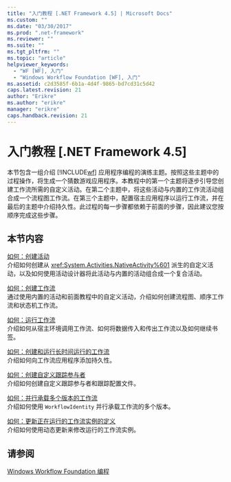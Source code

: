 ```yaml
---
title: "入门教程 [.NET Framework 4.5] | Microsoft Docs"
ms.custom: ""
ms.date: "03/30/2017"
ms.prod: ".net-framework"
ms.reviewer: ""
ms.suite: ""
ms.tgt_pltfrm: ""
ms.topic: "article"
helpviewer_keywords: 
  - "WF [WF], 入门"
  - "Windows Workflow Foundation [WF], 入门"
ms.assetid: c2d3585f-6b1a-4d4f-9865-bd7cd31c5d42
caps.latest.revision: 21
author: "Erikre"
ms.author: "erikre"
manager: "erikre"
caps.handback.revision: 21
---
```

# 入门教程 [.NET Framework 4.5]
本节包含一组介绍 [!INCLUDE[wf](../../../includes/wf-md.md)] 应用程序编程的演练主题。按照这些主题中的过程操作，将生成一个猜数游戏应用程序。本教程中的第一个主题将逐步引导您创建工作流所需的自定义活动。在第二个主题中，将这些活动与内置的工作流活动组合成一个流程图工作流。在第三个主题中，配置宿主应用程序以运行工作流，并在最后的主题中介绍持久性。此过程的每一步骤都依赖于前面的步骤，因此建议您按顺序完成这些步骤。  
  
## 本节内容  
 [如何：创建活动](../../../docs/framework/windows-workflow-foundation//how-to-create-an-activity.md)  
 介绍如何创建从 <xref:System.Activities.NativeActivity%601> 派生的自定义活动，以及如何使用活动设计器将此活动与内置的活动组合成一个复合活动。  
  
 [如何：创建工作流](../../../docs/framework/windows-workflow-foundation//how-to-create-a-workflow.md)  
 通过使用内置的活动和前面教程中的自定义活动，介绍如何创建流程图、顺序工作流和状态机工作流。  
  
 [如何：运行工作流](../../../docs/framework/windows-workflow-foundation//how-to-run-a-workflow.md)  
 介绍如何从宿主环境调用工作流、如何将数据传入和传出工作流以及如何继续书签。  
  
 [如何：创建和运行长时间运行的工作流](../../../docs/framework/windows-workflow-foundation//how-to-create-and-run-a-long-running-workflow.md)  
 介绍如何向工作流应用程序添加持久性。  
  
 [如何：创建自定义跟踪参与者](../../../docs/framework/windows-workflow-foundation//how-to-create-a-custom-tracking-participant.md)  
 介绍如何创建自定义跟踪参与者和跟踪配置文件。  
  
 [如何：并行承载多个版本的工作流](../../../docs/framework/windows-workflow-foundation//how-to-host-multiple-versions-of-a-workflow-side-by-side.md)  
 介绍如何使用 `WorkflowIdentity` 并行承载工作流的多个版本。  
  
 [如何：更新正在运行的工作流实例的定义](../../../docs/framework/windows-workflow-foundation//how-to-update-the-definition-of-a-running-workflow-instance.md)  
 介绍如何使用动态更新来修改运行的工作流实例。  
  
## 请参阅  
 [Windows Workflow Foundation 编程](../../../docs/framework/windows-workflow-foundation//programming.md)
